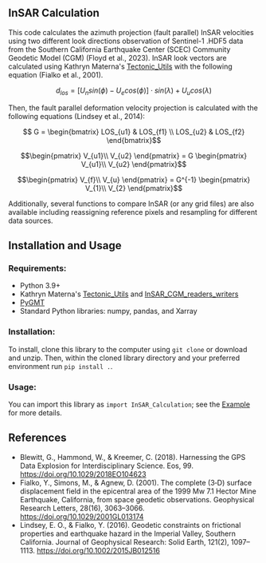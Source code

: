 ## InSAR Calculation
This code calculates the azimuth projection (fault parallel) InSAR velocities using two different look directions observation of Sentinel-1 .HDF5 data from the Southern California Earthquake Center (SCEC) Community Geodetic Model (CGM) (Floyd et al., 2023). InSAR look vectors are calculated using Kathryn Materna's [Tectonic_Utils](https://github.com/kmaterna/Tectonic_Utils) with the following equation (Fialko et al., 2001).

$$d_{los} =[U_n  sin⁡(ϕ)-U_e  cos⁡(ϕ) ]⋅sin⁡(λ)+U_u cos⁡(λ)$$

Then, the fault parallel deformation velocity projection is calculated with the following equations (Lindsey et al., 2014):

$$ G = \begin{bmatrix}
LOS_{u1} & LOS_{f1} \\
LOS_{u2} & LOS_{f2}
\end{bmatrix}$$

$$\begin{pmatrix}
V_{u1}\\
V_{u2}
\end{pmatrix} = G \begin{pmatrix}
V_{u1}\\
V_{u2}
\end{pmatrix}$$

$$\begin{pmatrix}
V_{f}\\
V_{u}
\end{pmatrix} = G^{-1} \begin{pmatrix}
V_{1}\\
V_{2}
\end{pmatrix}$$

Additionally, several functions to compare InSAR (or any grid files) are also available including reassigning reference pixels and resampling for different data sources.

## Installation and Usage
### Requirements:
- Python 3.9+
- Kathryn Materna's [Tectonic_Utils](https://github.com/kmaterna/Tectonic_Utils) and [InSAR_CGM_readers_writers](https://github.com/kmaterna/InSAR_CGM_readers_writers)
- [PyGMT](https://www.pygmt.org/latest/)
- Standard Python libraries: numpy, pandas, and Xarray

### Installation:
To install, clone this library to the computer using ```git clone``` or download and unzip. Then, within the cloned library directory and your preferred environment run ```pip install .```. 

### Usage:
You can import this library as ``` import InSAR_Calculation ```; see the [Example](https://github.com/lala3069/InSAR_Calculation/tree/main/Example) for more details.

## References
- Blewitt, G., Hammond, W., & Kreemer, C. (2018). Harnessing the GPS Data Explosion for Interdisciplinary Science. Eos, 99. https://doi.org/10.1029/2018EO104623
- Fialko, Y., Simons, M., & Agnew, D. (2001). The complete (3‐D) surface displacement field in the epicentral area of the 1999 Mw 7.1 Hector Mine Earthquake, California, from space geodetic observations. Geophysical Research Letters, 28(16), 3063–3066. https://doi.org/10.1029/2001GL013174
- Lindsey, E. O., & Fialko, Y. (2016). Geodetic constraints on frictional properties and earthquake hazard in the Imperial Valley, Southern California. Journal of Geophysical Research: Solid Earth, 121(2), 1097–1113. https://doi.org/10.1002/2015JB012516
